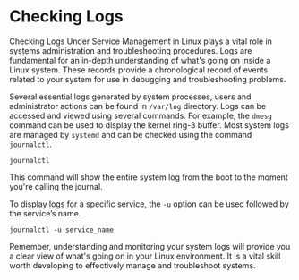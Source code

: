 # Checking Logs

Checking Logs Under Service Management in Linux plays a vital role in systems administration and troubleshooting procedures. Logs are fundamental for an in-depth understanding of what's going on inside a Linux system. These records provide a chronological record of events related to your system for use in debugging and troubleshooting problems.

Several essential logs generated by system processes, users and administrator actions can be found in `/var/log` directory. Logs can be accessed and viewed using several commands. For example, the `dmesg` command can be used to display the kernel ring-3 buffer. Most system logs are managed by `systemd` and can be checked using the command `journalctl`.

```shell
journalctl
```

This command will show the entire system log from the boot to the moment you're calling the journal. 

To display logs for a specific service, the `-u` option can be used followed by the service’s name.

```shell
journalctl -u service_name
```

Remember, understanding and monitoring your system logs will provide you a clear view of what's going on in your Linux environment. It is a vital skill worth developing to effectively manage and troubleshoot systems.